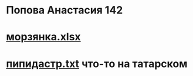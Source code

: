 # Попова Анастасия 142

# [морзянка.xlsx](https://github.com/oxxrayy/popova142/files/9670227/23232.xlsx)
# [пипидастр.txt](https://github.com/oxxrayy/popova142/files/9670250/default.txt) что-то на татарском 
